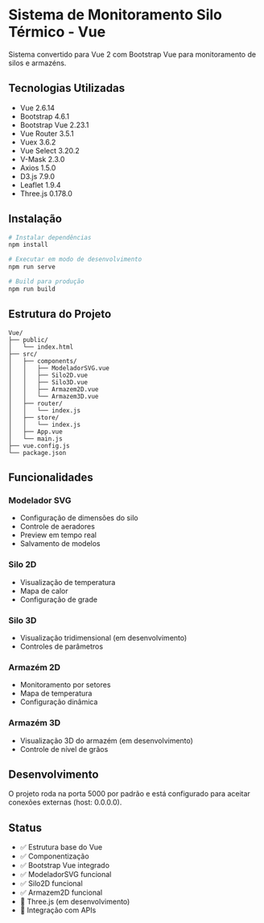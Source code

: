 
# Sistema de Monitoramento Silo Térmico - Vue

Sistema convertido para Vue 2 com Bootstrap Vue para monitoramento de silos e armazéns.

## Tecnologias Utilizadas

- Vue 2.6.14
- Bootstrap 4.6.1
- Bootstrap Vue 2.23.1
- Vue Router 3.5.1
- Vuex 3.6.2
- Vue Select 3.20.2
- V-Mask 2.3.0
- Axios 1.5.0
- D3.js 7.9.0
- Leaflet 1.9.4
- Three.js 0.178.0

## Instalação

```bash
# Instalar dependências
npm install

# Executar em modo de desenvolvimento
npm run serve

# Build para produção
npm run build
```

## Estrutura do Projeto

```
Vue/
├── public/
│   └── index.html
├── src/
│   ├── components/
│   │   ├── ModeladorSVG.vue
│   │   ├── Silo2D.vue
│   │   ├── Silo3D.vue
│   │   ├── Armazem2D.vue
│   │   └── Armazem3D.vue
│   ├── router/
│   │   └── index.js
│   ├── store/
│   │   └── index.js
│   ├── App.vue
│   └── main.js
├── vue.config.js
└── package.json
```

## Funcionalidades

### Modelador SVG
- Configuração de dimensões do silo
- Controle de aeradores
- Preview em tempo real
- Salvamento de modelos

### Silo 2D
- Visualização de temperatura
- Mapa de calor
- Configuração de grade

### Silo 3D
- Visualização tridimensional (em desenvolvimento)
- Controles de parâmetros

### Armazém 2D
- Monitoramento por setores
- Mapa de temperatura
- Configuração dinâmica

### Armazém 3D
- Visualização 3D do armazém (em desenvolvimento)
- Controle de nível de grãos

## Desenvolvimento

O projeto roda na porta 5000 por padrão e está configurado para aceitar conexões externas (host: 0.0.0.0).

## Status

- ✅ Estrutura base do Vue
- ✅ Componentização
- ✅ Bootstrap Vue integrado
- ✅ ModeladorSVG funcional
- ✅ Silo2D funcional
- ✅ Armazem2D funcional
- 🔄 Three.js (em desenvolvimento)
- 🔄 Integração com APIs
